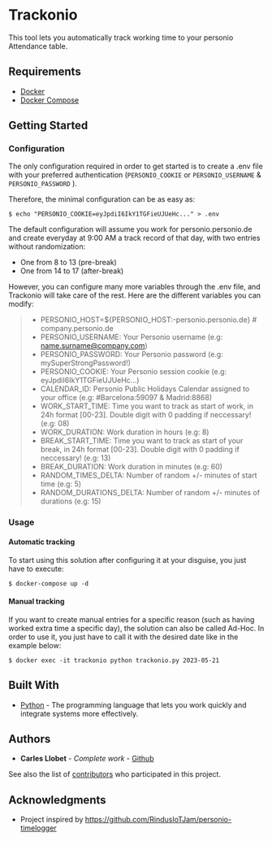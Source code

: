 # Trackonio

This tool lets you automatically track working time to your personio Attendance table.

## Requirements
- [Docker](https://docs.docker.com/get-docker/)
- [Docker Compose](https://docs.docker.com/get-started/08_using_compose/#install-docker-compose)

## Getting Started
### Configuration

The only configuration required in order to get started is to create a .env file with your preferred authentication (`PERSONIO_COOKIE` or `PERSONIO_USERNAME` & `PERSONIO_PASSWORD` ). 

Therefore, the minimal configuration can be as easy as:
```
$ echo "PERSONIO_COOKIE=eyJpdiI6IkY1TGFieUJUeHc..." > .env
```

The default configuration will assume you work for personio.personio.de and create everyday at 9:00 AM a track record of that day, with two entries without randomization:
* One from 8 to 13 (pre-break)
* One from 14 to 17 (after-break)

However, you can configure many more variables through the .env file, and Trackonio will take care of the rest.
Here are the different variables you can modify:

> - PERSONIO_HOST=${PERSONIO_HOST:-personio.personio.de} # company.personio.de
> - PERSONIO_USERNAME: Your Personio username (e.g: name.surname@company.com)
> - PERSONIO_PASSWORD: Your Personio password (e.g: mySuperStrongPassword!)
> - PERSONIO_COOKIE: Your Personio session cookie (e.g: eyJpdiI6IkY1TGFieUJUeHc...)
> - CALENDAR_ID: Personio Public Holidays Calendar assigned to your office (e.g: #Barcelona:59097 & Madrid:8868)
> - WORK_START_TIME: Time you want to track as start of work, in 24h format [00-23]. Double digit with 0 padding if neccessary! (e.g: 08)
> - WORK_DURATION: Work duration in hours (e.g: 8)
> - BREAK_START_TIME: Time you want to track as start of your break, in 24h format [00-23]. Double digit with 0 padding if neccessary! (e.g: 13)
> - BREAK_DURATION: Work duration in minutes (e.g: 60)
> - RANDOM_TIMES_DELTA: Number of random +/- minutes of start time (e.g: 5)
> - RANDOM_DURATIONS_DELTA: Number of random +/- minutes of durations (e.g: 15)

### Usage

#### Automatic tracking
To start using this solution after configuring it at your disguise, you just have to execute:

```
$ docker-compose up -d
```

#### Manual tracking
If you want to create manual entries for a specific reason (such as having worked extra time a specific day), the solution can also be called Ad-Hoc.
In order to use it, you just have to call it with the desired date like in the example below:
```
$ docker exec -it trackonio python trackonio.py 2023-05-21
```

## Built With

* [Python](https://www.python.org/) - The programming language that lets you work quickly and integrate systems more effectively.

## Authors

* **Carles Llobet** - *Complete work* - [Github](https://github.com/CarlesLlobet)

See also the list of [contributors](https://github.com/CarlesLlobet/Trackonio/contributors) who participated in this project.

## Acknowledgments

* Project inspired by https://github.com/RindusIoTJam/personio-timelogger

